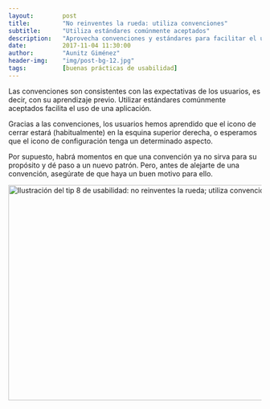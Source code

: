 ```yaml
---
layout:        post
title:         "No reinventes la rueda: utiliza convenciones"
subtitle:      "Utiliza estándares comúnmente aceptados"
description:   "Aprovecha convenciones y estándares para facilitar el uso y la comprensión de tus aplicaciones por parte de los usuarios."
date:          2017-11-04 11:30:00
author:        "Aunitz Giménez"
header-img:    "img/post-bg-12.jpg"
tags:          [buenas prácticas de usabilidad]
---
```


<p>Las convenciones son consistentes con las expectativas de los usuarios, es decir, con su aprendizaje previo. Utilizar estándares comúnmente aceptados facilita el uso de una aplicación.</p>

<p>Gracias a las convenciones, los usuarios hemos aprendido que el icono de cerrar estará (habitualmente) en la esquina superior derecha, o esperamos que el icono de configuración tenga un determinado aspecto.</p>

<p>Por supuesto, habrá momentos en que una convención ya no sirva para su propósito y dé paso a un nuevo patrón. Pero, antes de alejarte de una convención, asegúrate de que haya un buen motivo para ello.</p>

<p><img src="{{ site.baseurl }}/img/tip-8-utiliza-convenciones.png" loading="lazy" alt="Ilustración del tip 8 de usabilidad: no reinventes la rueda; utiliza convenciones" width="722" height="428"></p>